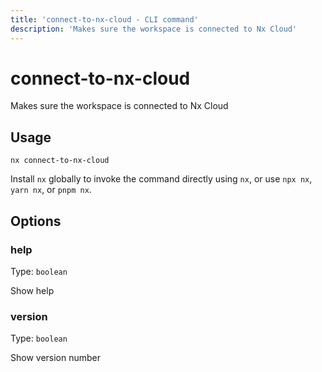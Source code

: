 ```yaml
---
title: 'connect-to-nx-cloud - CLI command'
description: 'Makes sure the workspace is connected to Nx Cloud'
---
```


# connect-to-nx-cloud

Makes sure the workspace is connected to Nx Cloud

## Usage

```terminal
nx connect-to-nx-cloud
```

Install `nx` globally to invoke the command directly using `nx`, or use `npx nx`, `yarn nx`, or `pnpm nx`.

## Options

### help

Type: `boolean`

Show help

### version

Type: `boolean`

Show version number
